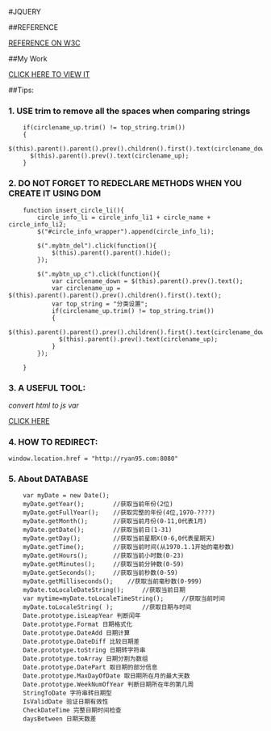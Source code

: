 #JQUERY


##REFERENCE

[REFERENCE ON W3C](http://www.w3school.com.cn/jquery/jquery_reference.asp)

##My Work

[CLICK HERE TO VIEW IT](http://ryan95.site:8080/php_here/ryan-im/index.php)


##Tips:

### 1. USE trim to remove all the spaces when comparing strings

        if(circlename_up.trim() != top_string.trim())
        {
          $(this).parent().parent().prev().children().first().text(circlename_down);
          $(this).parent().prev().text(circlename_up);
        }

### 2. DO NOT FORGET TO REDECLARE METHODS WHEN YOU CREATE IT USING DOM

        function insert_circle_li(){
            circle_info_li = circle_info_li1 + circle_name + circle_info_li2;
            $("#circle_info_wrapper").append(circle_info_li);

            $(".mybtn_del").click(function(){
                $(this).parent().parent().hide();
            });

            $(".mybtn_up_c").click(function(){
                var circlename_down = $(this).parent().prev().text();
                var circlename_up = $(this).parent().parent().prev().children().first().text();
                var top_string = "分类设置";
                if(circlename_up.trim() != top_string.trim())
                {
                  $(this).parent().parent().prev().children().first().text(circlename_down);
                  $(this).parent().prev().text(circlename_up);
                }
            });

        }

### 3. A USEFUL TOOL:

*convert html to js var*

[CLICK HERE](http://www.css88.com/tool/html2js/)

### 4. HOW TO REDIRECT:

    window.location.href = "http://ryan95.com:8080"

### 5. About DATABASE

        var myDate = new Date();
        myDate.getYear();        //获取当前年份(2位)
        myDate.getFullYear();    //获取完整的年份(4位,1970-????)
        myDate.getMonth();       //获取当前月份(0-11,0代表1月)
        myDate.getDate();        //获取当前日(1-31)
        myDate.getDay();         //获取当前星期X(0-6,0代表星期天)
        myDate.getTime();        //获取当前时间(从1970.1.1开始的毫秒数)
        myDate.getHours();       //获取当前小时数(0-23)
        myDate.getMinutes();     //获取当前分钟数(0-59)
        myDate.getSeconds();     //获取当前秒数(0-59)
        myDate.getMilliseconds();    //获取当前毫秒数(0-999)
        myDate.toLocaleDateString();     //获取当前日期
        var mytime=myDate.toLocaleTimeString();     //获取当前时间
        myDate.toLocaleString( );        //获取日期与时间
        Date.prototype.isLeapYear 判断闰年
        Date.prototype.Format 日期格式化
        Date.prototype.DateAdd 日期计算
        Date.prototype.DateDiff 比较日期差
        Date.prototype.toString 日期转字符串
        Date.prototype.toArray 日期分割为数组
        Date.prototype.DatePart 取日期的部分信息
        Date.prototype.MaxDayOfDate 取日期所在月的最大天数
        Date.prototype.WeekNumOfYear 判断日期所在年的第几周
        StringToDate 字符串转日期型
        IsValidDate 验证日期有效性
        CheckDateTime 完整日期时间检查
        daysBetween 日期天数差
